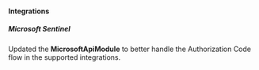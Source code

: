 
#### Integrations

##### Microsoft Sentinel

Updated the **MicrosoftApiModule** to better handle the Authorization Code flow in the supported integrations.